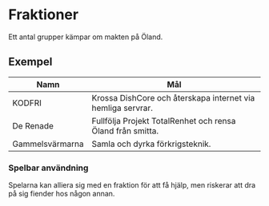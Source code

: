# Fraktioner

Ett antal grupper kämpar om makten på Öland.

## Exempel

| Namn | Mål |
|------|-----|
| KODFRI | Krossa DishCore och återskapa internet via hemliga servrar. |
| De Renade | Fullfölja Projekt TotalRenhet och rensa Öland från smitta. |
| Gammelsvärmarna | Samla och dyrka förkrigsteknik. |

### Spelbar användning

Spelarna kan alliera sig med en fraktion för att få hjälp, men riskerar att dra på sig fiender hos någon annan.
